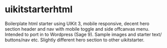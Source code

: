 # uikitstarterhtml
Boilerplate html starter using UIKit 3, mobile responsive, decent hero section header and nav with mobile toggle and side offcanvas menu. Intended to port in to Wordpress (Sage 9).
Sample images and starter text/ buttons/nav etc.
Slightly different hero section to other uikitstarter.
